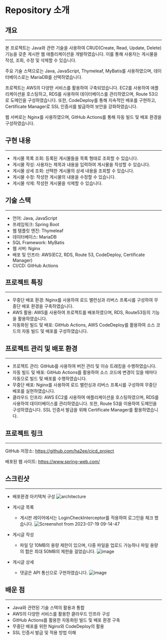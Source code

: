 # Repository 소개
## ****개요****

---

본 프로젝트는 Java와 관련 기술을 사용하여 CRUD(Create, Read, Update, Delete) 기능을 갖춘 게시판 웹 애플리케이션을 개발하였습니다. 이를 통해 사용자는 게시물을 작성, 조회, 수정 및 삭제할 수 있습니다.

주요 기술 스택으로는 Java, JavaScript, Thymeleaf, MyBatis를 사용하였으며, 데이터베이스로는 MariaDB를 선택하였습니다.

프로젝트는 AWS의 다양한 서비스를 활용하여 구축되었습니다. EC2를 사용하여 애플리케이션을 호스팅하고, RDS를 사용하여 데이터베이스를 관리하였으며, Route 53으로 도메인을 구성하였습니다. 또한, CodeDeploy를 통해 지속적인 배포를 구현하고, Certificate Manager로 SSL 인증서를 발급하여 보안을 강화하였습니다.

웹 서버로는 Nginx를 사용하였으며, GitHub Actions를 통해 자동 빌드 및 배포 환경을 구성하였습니다.

## **구현 내용**

---

- 게시물 목록 조회: 등록된 게시물들을 목록 형태로 조회할 수 있습니다.
- 게시물 작성: 사용자는 제목과 내용을 입력하여 게시물을 작성할 수 있습니다.
- 게시물 상세 조회: 선택한 게시물의 상세 내용을 조회할 수 있습니다.
- 게시물 수정: 작성한 게시물의 내용을 수정할 수 있습니다.
- 게시물 삭제: 작성한 게시물을 삭제할 수 있습니다.

## ****기술 스택****

---

- 언어: Java, JavaScript
- 프레임워크: Spring Boot
- 웹 템플릿 엔진: Thymeleaf
- 데이터베이스: MariaDB
- SQL Framework: MyBatis
- 웹 서버: Nginx
- 배포 및 인프라: AWS(EC2, RDS, Route 53, CodeDeploy, Certificate Manager)
- CI/CD: GitHub Actions

## **프로젝트 특징**

---

- 무중단 배포 환경: Nginx를 사용하여 로드 밸런싱과 리버스 프록시를 구성하여 무중단 배포 환경을 구축하였습니다.
- AWS 활용: AWS를 사용하여 프로젝트를 배포하였으며, RDS, Route53등의 기능을 활용하였습니다.
- 자동화된 빌드 및 배포: GitHub Actions, AWS CodeDeploy를 활용하여 소스 코드의 자동 빌드 및 배포를 구성하였습니다.

## 프로젝트 관리 및 배포 환경

---

- 프로젝트 관리: GitHub를 사용하여 버전 관리 및 이슈 트래킹을 수행하였습니다.
- 자동 빌드 및 배포: GitHub Actions를 활용하여 소스 코드에 변경이 있을 때마다 자동으로 빌드 및 배포를 수행하였습니다.
- 무중단 배포: Nginx를 사용하여 로드 밸런싱과 리버스 프록시를 구성하여 무중단 배포를 실현하였습니다.
- 클라우드 인프라: AWS EC2를 사용하여 애플리케이션을 호스팅하였으며, RDS를 사용하여 데이터베이스를 관리하였습니다. 또한, Route 53을 이용하여 도메인을 구성하였습니다. SSL 인증서 발급을 위해 Certificate Manager를 활용하였습니다.

## 프로젝트 링크

---

GitHub 저장소: https://github.com/ha2ee/cicd_project

배포된 웹 사이트: https://www.spring-web.com/

## 스크린샷

---

- 배포환경 아키텍쳐 구성
  ![architecture](https://github.com/ha2ee/cicd_project/assets/115638416/7669a8d5-5f71-4ef4-a107-d001b5866015)

- 게시글 목록
  - 게시판 레이어에서는 LoginCheckInterceptor를 적용하여 로그인을 체크 했습니다.
  ![Screenshot from 2023-07-19 09-14-47](https://github.com/ha2ee/board/assets/115638416/a5664605-6f93-473d-88ec-27ba1cf7a09a)

- 게시글 작성
  - 파일 당 10MB의 용량 제한이 있으며, 다중 파일을 업로드 가능하나 파일 용량의 합은 최대 50MB의 제한을 걸었습니다.
  ![image](https://github.com/ha2ee/cicd_project/assets/115638416/5bb05af9-b256-4670-8a55-7a998301196b)

- 게시글 상세
  - 댓글은 API 통신으로 구현하였습니다.
  ![image](https://github.com/ha2ee/cicd_project/assets/115638416/f6d269ff-c8e4-4197-bc86-aaa970bd090a)

## 배운 점

---

- Java와 관련된 기술 스택의 활용과 통합
- AWS의 다양한 서비스를 활용한 클라우드 인프라 구성
- GitHub Actions를 활용한 자동화된 빌드 및 배포 환경 구축
- 무중단 배포를 위한 Nginx와 CodeDeploy의 활용
- SSL 인증서 발급 및 적용 방법 이해
